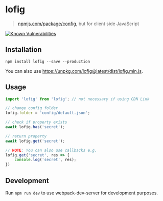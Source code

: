 # lofig

> [npmjs.com/package/config](https://npmjs.com/package/config), but for client side JavaScript

[![Known Vulnerabilities](https://snyk.io//test/github/jonathan-grah/lofig/badge.svg?targetFile=package.json)](https://snyk.io//test/github/jonathan-grah/lofig?targetFile=package.json)

## Installation

`npm install lofig --save --production`

You can also use https://unpkg.com/lofig@latest/dist/lofig.min.js.

## Usage

```js
import 'lofig' from 'lofig'; // not necessary if using CDN Link

// change config folder
lofig.folder = 'config/default.json';

// check if property exists
await lofig.has('secret');

// return property
await lofig.get('secret');

// NOTE: You can also use callbacks e.g.
lofig.get('secret', res => {
	console.log('secret', res);
})
```

## Development

Run `npm run dev` to use webpack-dev-server for development purposes.